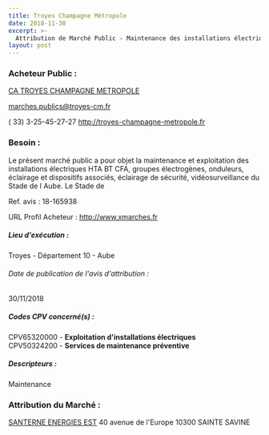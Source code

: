```yaml
---
title: Troyes Champagne Métropole
date: 2018-11-30
excerpt: >-
  Attribution de Marché Public - Maintenance des installations électriques HTA - BT - CFA au Stade de l'Aube
layout: post
---
```


### Acheteur Public : 
<a href="/acheteur-133/siren-200069250"> CA TROYES CHAMPAGNE METROPOLE</a><br/>



marches.publics@troyes-cm.fr

( 33) 3-25-45-27-27
http://troyes-champagne-metropole.fr
### Besoin :

Le présent marché public a pour objet la maintenance et exploitation des installations électriques HTA BT CFA, groupes électrogènes, onduleurs, éclairage et dispositifs associés, éclairage de sécurité, vidéosurveillance du Stade de l Aube. Le Stade de

Ref. avis : 18-165938

URL Profil Acheteur : http://www.xmarches.fr

##### Lieu d'exécution :

Troyes - Département 10 - Aube

###### Date de publication de l'avis d'attribution : 
30/11/2018

##### Codes CPV concerné(s) :
CPV65320000 - **Exploitation d'installations électriques** <br/>
CPV50324200 - **Services de maintenance préventive** <br/>

##### Descripteurs :
Maintenance <br/>

### Attribution du Marché :
<a href="/entreprise-564/siren-478826555"> SANTERNE ENERGIES EST</a>    40 avenue de l'Europe 10300 SAINTE SAVINE <br/>
